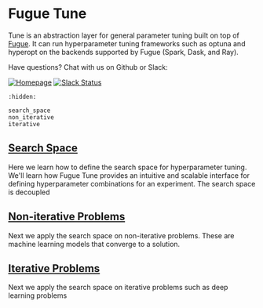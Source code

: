 # Fugue Tune

Tune is an abstraction layer for general parameter tuning built on top of [Fugue](https://github.com/fugue-project/fugue). It can run hyperparameter tuning frameworks such as optuna and hyperopt on the backends supported by Fugue (Spark, Dask, and Ray). 

Have questions? Chat with us on Github or Slack:

[![Homepage](https://img.shields.io/badge/fugue-source--code-red?logo=github)](https://github.com/fugue-project/fugue)
[![Slack Status](https://img.shields.io/badge/slack-join_chat-white.svg?logo=slack&style=social)](http://slack.fugue.ai)


```{toctree}
:hidden:

search_space
non_iterative
iterative
```

## [Search Space](search_space.ipynb)

Here we learn how to define the search space for hyperparameter tuning. We'll learn how Fugue Tune provides an intuitive and scalable interface for defining hyperparameter combinations for an experiment. The search space is decoupled 

## [Non-iterative Problems](non_iterative.ipynb)

Next we apply the search space on non-iterative problems. These are machine learning models that converge to a solution.

## [Iterative Problems](iterative.ipynb)

Next we apply the search space on iterative problems such as deep learning problems